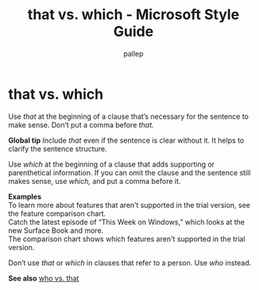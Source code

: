 ﻿---
title: that vs. which - Microsoft Style Guide
author: pallep
ms.author: pallep
ms.date: 01/19/2018
ms.topic: article
ms.prod: non-product-specific
---

# that vs. which

Use *that* at the beginning of a clause that’s necessary for the sentence to make sense. Don’t put a comma before *that.*

**Global tip** Include *that* even if the sentence is clear without it. It helps to clarify the sentence structure.

Use *which*
at the beginning of a clause that adds supporting or parenthetical
information. If you can omit the clause and the sentence still makes
sense, use *which,* and put a comma before it.

**Examples**  
To learn more about features that aren’t supported in the trial version, see the feature comparison chart.  
Catch the latest episode of “This Week on Windows,” which looks at the new Surface Book and more.  
The comparison chart shows which features aren't supported in the trial version.

Don’t use *that* or *which* in clauses that refer to a person. Use *who* instead.

**See also** [who vs. that](/style-guide/a-z-word-list-term-collections/w/who-vs-that)
